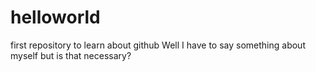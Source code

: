 # helloworld
first repository to learn about github
Well I have to say something about myself but is that necessary?
